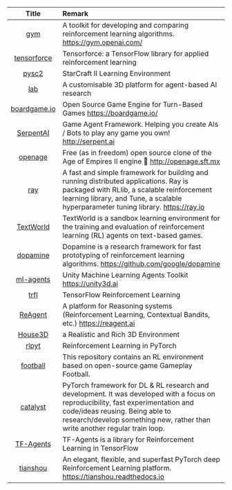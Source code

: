 | Title | Remark |
| :---: | :----- |
|[gym](https://github.com/openai/gym)|A toolkit for developing and comparing reinforcement learning algorithms. https://gym.openai.com/|
|[tensorforce](https://github.com/tensorforce/tensorforce)|Tensorforce: a TensorFlow library for applied reinforcement learning|
|[pysc2](https://github.com/deepmind/pysc2)|StarCraft II Learning Environment|
|[lab](https://github.com/deepmind/lab)|A customisable 3D platform for agent-based AI research|
|[boardgame.io](https://github.com/nicolodavis/boardgame.io)|Open Source Game Engine for Turn-Based Games https://boardgame.io/|
|[SerpentAI](https://github.com/SerpentAI/SerpentAI)|Game Agent Framework. Helping you create AIs / Bots to play any game you own! http://serpent.ai|
|[openage](https://github.com/SFTtech/openage)|Free (as in freedom) open source clone of the Age of Empires II engine 🚀 http://openage.sft.mx|
|[ray](https://github.com//ray-project/ray/)|A fast and simple framework for building and running distributed applications. Ray is packaged with RLlib, a scalable reinforcement learning library, and Tune, a scalable hyperparameter tuning library. https://ray.io|
|[TextWorld](https://github.com/Microsoft/TextWorld)|​TextWorld is a sandbox learning environment for the training and evaluation of reinforcement learning (RL) agents on text-based games.|
|[dopamine](https://github.com/google/dopamine)|Dopamine is a research framework for fast prototyping of reinforcement learning algorithms. https://github.com/google/dopamine|
|[ml-agents](https://github.com/Unity-Technologies/ml-agents)|Unity Machine Learning Agents Toolkit https://unity3d.ai|
|[trfl](https://github.com/deepmind/trfl/)|TensorFlow Reinforcement Learning|
|[ReAgent](https://github.com/facebookresearch/ReAgent)|A platform for Reasoning systems (Reinforcement Learning, Contextual Bandits, etc.) https://reagent.ai|
|[House3D](https://github.com/facebookresearch/House3D)|a Realistic and Rich 3D Environment|
|[rlpyt](https://github.com/astooke/rlpyt)|Reinforcement Learning in PyTorch|
|[football](https://github.com/google-research/football)|This repository contains an RL environment based on open-source game Gameplay Football.|
|[catalyst](https://github.com/catalyst-team/catalyst)|PyTorch framework for DL & RL research and development. It was developed with a focus on reproducibility, fast experimentation and code/ideas reusing. Being able to research/develop something new, rather than write another regular train loop.|
|[TF-Agents](https://github.com/tensorflow/agents)|TF-Agents is a library for Reinforcement Learning in TensorFlow|
|[tianshou](https://github.com/thu-ml/tianshou)|An elegant, flexible, and superfast PyTorch deep Reinforcement Learning platform. https://tianshou.readthedocs.io|